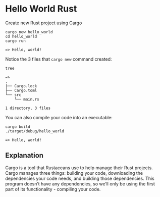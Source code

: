 # Hello World Rust

Create new Rust project using Cargo
```
cargo new hello_world
cd hello_world
cargo run

=> Hello, world!
```

Notice the 3 files that `cargo new` command created:
```
tree

=>
.
├── Cargo.lock
├── Cargo.toml
└── src
    └── main.rs

1 directory, 3 files
```

You can also compile your code into an executable:
```
cargo build
./target/debug/hello_world

=> Hello, world!
```

## Explanation

Cargo is a tool that Rustaceans use to help manage their Rust projects.
Cargo manages three things: building your code, downloading the dependencies your code needs, and building those dependencies. This program doesn’t have any dependencies, so we’ll only be using the first part of its functionality - compiling your code.

